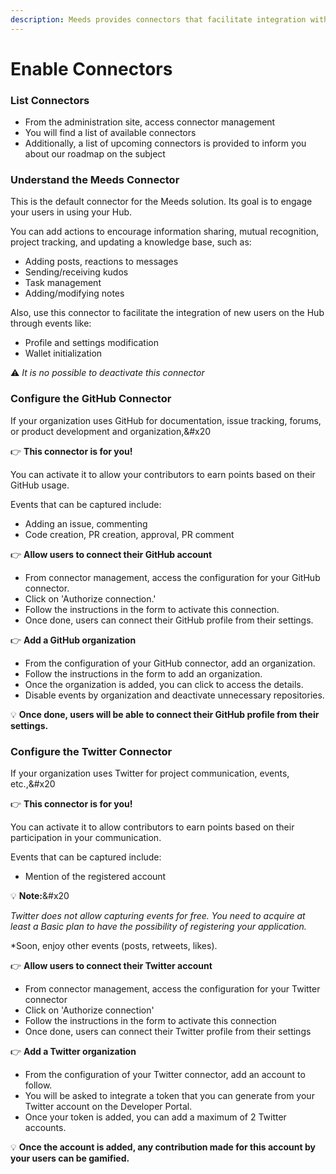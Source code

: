 ```yaml
---
description: Meeds provides connectors that facilitate integration with your tools
---
```


# Enable Connectors

### **List Connectors**

- From the administration site, access connector management
- You will find a list of available connectors
- Additionally, a list of upcoming connectors is provided to inform you about our roadmap on the subject

### **Understand the Meeds Connector**

This is the default connector for the Meeds solution. Its goal is to engage your users in using your Hub.

You can add actions to encourage information sharing, mutual recognition, project tracking, and updating a knowledge base, such as:

- Adding posts, reactions to messages
- Sending/receiving kudos
- Task management
- Adding/modifying notes

Also, use this connector to facilitate the integration of new users on the Hub through events like:

- Profile and settings modification
- Wallet initialization

:warning: _It is no possible to deactivate this connector_

### **Configure the GitHub Connector**

If your organization uses GitHub for documentation, issue tracking, forums, or product development and organization,\&#x20

:point_right: **This connector is for you!**

You can activate it to allow your contributors to earn points based on their GitHub usage.

Events that can be captured include:

- Adding an issue, commenting
- Code creation, PR creation, approval, PR comment

:point_right: **Allow users to connect their GitHub account**

- From connector management, access the configuration for your GitHub connector.
- Click on 'Authorize connection.'
- Follow the instructions in the form to activate this connection.
- Once done, users can connect their GitHub profile from their settings.

:point_right: **Add a GitHub organization**

- From the configuration of your GitHub connector, add an organization.
- Follow the instructions in the form to add an organization.
- Once the organization is added, you can click to access the details.
- Disable events by organization and deactivate unnecessary repositories.

:bulb: **Once done, users will be able to connect their GitHub profile from their settings.**

### **Configure the Twitter Connector**

If your organization uses Twitter for project communication, events, etc.,\&#x20

:point_right: **This connector is for you!**

You can activate it to allow contributors to earn points based on their participation in your communication.

Events that can be captured include:

- Mention of the registered account

:bulb: **Note:**\&#x20

_Twitter does not allow capturing events for free. You need to acquire at least a Basic plan to have the possibility of registering your application._

\*Soon, enjoy other events (posts, retweets, likes).

:point_right: **Allow users to connect their Twitter account**

- From connector management, access the configuration for your Twitter connector
- Click on 'Authorize connection'
- Follow the instructions in the form to activate this connection
- Once done, users can connect their Twitter profile from their settings

:point_right: **Add a Twitter organization**

- From the configuration of your Twitter connector, add an account to follow.
- You will be asked to integrate a token that you can generate from your Twitter account on the Developer Portal.
- Once your token is added, you can add a maximum of 2 Twitter accounts.

:bulb: **Once the account is added, any contribution made for this account by your users can be gamified.**
